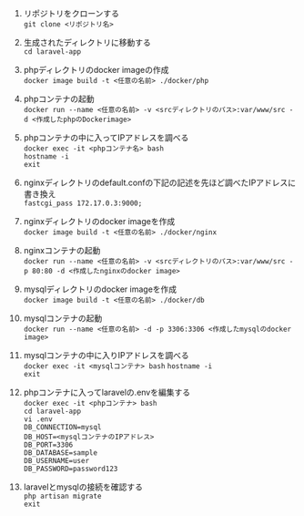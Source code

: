 1. リポジトリをクローンする  
`git clone <リポジトリ名>`  

2. 生成されたディレクトリに移動する  
`cd laravel-app`  

3. phpディレクトリのdocker imageの作成  
`docker image build -t <任意の名前> ./docker/php`  

4. phpコンテナの起動  
`docker run --name <任意の名前> -v <srcディレクトリのパス>:var/www/src -d <作成したphpのDockerimage>`  

5. phpコンテナの中に入ってIPアドレスを調べる  
`docker exec -it <phpコンテナ名> bash`  
`hostname -i`  
`exit`  

6. nginxディレクトリのdefault.confの下記の記述を先ほど調べたIPアドレスに書き換え  
`fastcgi_pass 172.17.0.3:9000;`  

7. nginxディレクトリのdocker imageを作成  
`docker image build -t <任意の名前> ./docker/nginx`  

8. nginxコンテナの起動  
`docker run --name <任意の名前> -v <srcディレクトリのパス>:var/www/src -p 80:80 -d <作成したnginxのdocker image>`  

7. mysqlディレクトリのdocker imageを作成  
`docker image build -t <任意の名前> ./docker/db`  

8. mysqlコンテナの起動  
`docker run --name <任意の名前> -d -p 3306:3306 <作成したmysqlのdocker image>`  

9. mysqlコンテナの中に入りIPアドレスを調べる  
`docker exec -it <mysqlコンテナ> bash`
`hostname -i`  
`exit`  

10. phpコンテナに入ってlaravelの.envを編集する  
`docker exec -it <phpコンテナ> bash`  
`cd laravel-app`  
`vi .env`  
`DB_CONNECTION=mysql`  
`DB_HOST=<mysqlコンテナのIPアドレス>`  
`DB_PORT=3306`  
`DB_DATABASE=sample`  
`DB_USERNAME=user`  
`DB_PASSWORD=password123`  

11. laravelとmysqlの接続を確認する  
`php artisan migrate`  
`exit`  

